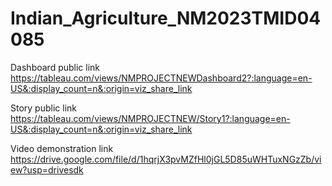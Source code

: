 # Indian_Agriculture_NM2023TMID04085


Dashboard public link https://tableau.com/views/NMPROJECTNEWDashboard2?:language=en-US&:display_count=n&:origin=viz_share_link

Story public link https://tableau.com/views/NMPROJECTNEW/Story1?:language=en-US&:display_count=n&:origin=viz_share_link

Video demonstration link https://drive.google.com/file/d/1hqrjX3pvMZfHl0jGL5D85uWHTuxNGzZb/view?usp=drivesdk
